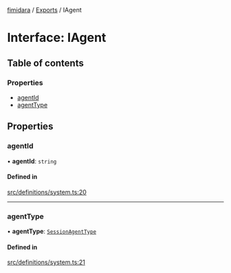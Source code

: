 [fimidara](../README.md) / [Exports](../modules.md) / IAgent

# Interface: IAgent

## Table of contents

### Properties

- [agentId](IAgent.md#agentid)
- [agentType](IAgent.md#agenttype)

## Properties

### agentId

• **agentId**: `string`

#### Defined in

[src/definitions/system.ts:20](https://github.com/softkave/files-js/blob/353a07f/src/definitions/system.ts#L20)

___

### agentType

• **agentType**: [`SessionAgentType`](../enums/SessionAgentType.md)

#### Defined in

[src/definitions/system.ts:21](https://github.com/softkave/files-js/blob/353a07f/src/definitions/system.ts#L21)
